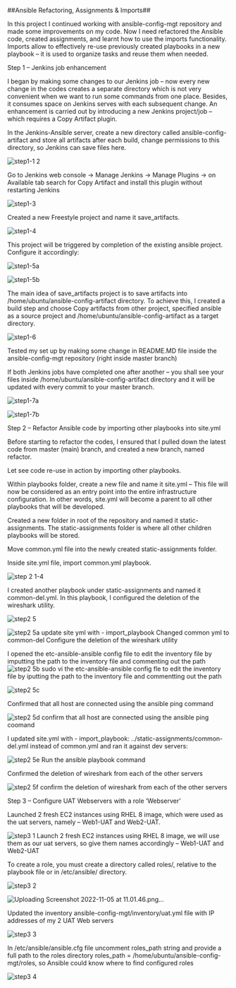 ##Ansible Refactoring, Assignments & Imports##

In this project I  continued working with ansible-config-mgt repository and made some improvements on my code. 
Now I need refactored the Ansible code, created assignments, and learnt how to use the imports functionality. 
Imports allow to effectively re-use previously created playbooks in a new playbook – it is used to  organize tasks and reuse them when needed.

Step 1 – Jenkins job enhancement

I began by making some changes to our Jenkins job – now every new change in the codes creates a separate directory which is not very convenient when we want to run some commands from one place. Besides, it consumes space on Jenkins serves with each subsequent change. An enhancement is carried out by introducing a new Jenkins project/job –which requires a Copy Artifact plugin.

In the Jenkins-Ansible server, create a new directory called ansible-config-artifact and store all artifacts after each build, change permissions to this directory, so Jenkins can save files here.

![step1-1 2](https://user-images.githubusercontent.com/79456052/200110682-8f9f7993-2544-4121-92a5-425f59ef1796.png)

Go to Jenkins web console -> Manage Jenkins -> Manage Plugins -> on Available tab search for Copy Artifact and install this plugin without restarting Jenkins

![step1-3](https://user-images.githubusercontent.com/79456052/200110798-05803183-48a3-4575-a4ac-f5ddce1e3076.png)

Created a new Freestyle project and name it save_artifacts.

![step1-4](https://user-images.githubusercontent.com/79456052/200111726-4fada26a-1ddd-475a-a543-bca76607b380.png)

This project will be triggered by completion of the existing ansible project. Configure it accordingly:


![step1-5a](https://user-images.githubusercontent.com/79456052/200111709-03398b7f-3b8f-4fe6-a5f4-b83ad7e2bef1.png)

![step1-5b](https://user-images.githubusercontent.com/79456052/200111712-27f08848-2942-419f-bcde-e2c0c2e959d0.png)

The main idea of save_artifacts project is to save artifacts into /home/ubuntu/ansible-config-artifact directory. To achieve this, I created a build step and choose Copy artifacts from other project, specified ansible as a source project and /home/ubuntu/ansible-config-artifact as a target directory.

![step1-6](https://user-images.githubusercontent.com/79456052/200111845-58d5169b-88f8-4c51-b181-3533a11898b2.png)

Tested my set up by making some change in README.MD file inside the ansible-config-mgt repository (right inside master branch)

If both Jenkins jobs have completed one after another – you shall see your files inside /home/ubuntu/ansible-config-artifact directory and it will be updated with every commit to your master branch.

![step1-7a](https://user-images.githubusercontent.com/79456052/200111962-f401c315-34ad-479b-a5ca-860ab7353924.png)


![step1-7b](https://user-images.githubusercontent.com/79456052/200111966-af3d04df-3f37-4da8-b97f-14884e0f8ea1.png)

Step 2 – Refactor Ansible code by importing other playbooks into site.yml

Before starting to refactor the codes, I ensured that I pulled down the latest code from master (main) branch, and created a new branch, named refactor.

Let see code re-use in action by importing other playbooks.

Within playbooks folder, create a new file and name it site.yml – This file will now be considered as an entry point into the entire infrastructure configuration. In other words, site.yml will become a parent to all other playbooks that will be developed.

Created a new folder in root of the repository and named it static-assignments. The static-assignments folder is where all other children playbooks will be stored.

Move common.yml file into the newly created static-assignments folder.

Inside site.yml file, import common.yml playbook.

![step 2 1-4](https://user-images.githubusercontent.com/79456052/200112248-9643ecd3-2974-4bbf-b9b7-acf9f06fee81.png)

I created another playbook under static-assignments and named it common-del.yml. In this playbook, I configured the deletion of the wireshark utility.


![step2 5](https://user-images.githubusercontent.com/79456052/200112503-ce6a16d3-9f60-4be9-a022-88deab2aaa63.png)

![step2 5a update site yml with - import_playbook  Changed common yml to common-del  Configure the deletion of the wireshark utility](https://user-images.githubusercontent.com/79456052/200112507-690a9d49-334d-40e1-8ec0-4255f0c353f7.png)

I opened the etc-ansible-ansible config file to edit the inventory file by imputting the path to the inventory file and commenting out the path
![step2 5b sudo vi the etc-ansible-ansible config fle to edit the inventory file  by iputting the path to the inventory file and commentting out the path ](https://user-images.githubusercontent.com/79456052/200112527-74280854-d182-4f6a-9d44-b91624652a4e.png)


![step2 5c](https://user-images.githubusercontent.com/79456052/200112540-ac46c21b-075c-40b3-8274-16ded9c2d4fc.png)

Confirmed that all host are connected using the ansible ping command

![step2 5d confirm that all host are connected using the ansible ping coomand](https://user-images.githubusercontent.com/79456052/200112547-0f8f05a4-645b-4960-936f-b8e3d088e8bf.png)

I updated site.yml with - import_playbook: ../static-assignments/common-del.yml instead of common.yml and ran it against dev servers:

![step2 5e Run the ansible playbook command](https://user-images.githubusercontent.com/79456052/200112906-82f60a24-8131-49ae-9b4a-16bd74ced112.png)

Confirmed the deletion of wireshark from each of the other servers

![step2 5f  confirm the deletion of wireshark from each of the other servers](https://user-images.githubusercontent.com/79456052/200112958-e6fa4dca-2fab-478e-98ea-63b19ff4cf11.png)


Step 3 – Configure UAT Webservers with a role ‘Webserver’

Launched 2 fresh EC2 instances using RHEL 8 image, which were used as the uat servers, namely – Web1-UAT and Web2-UAT.

![step3 1 Launch 2 fresh EC2 instances using RHEL 8 image, we will use them as our uat servers, so give them names accordingly – Web1-UAT and Web2-UAT](https://user-images.githubusercontent.com/79456052/200113841-13cf12e5-31b3-4792-9e84-9f823465de61.png)


To create a role, you must create a directory called roles/, relative to the playbook file or in /etc/ansible/ directory.

![step3 2](https://user-images.githubusercontent.com/79456052/200114157-5837d922-4348-4946-9e85-6fae9b5ba098.png)

![Uploading Screenshot 2022-11-05 at 11.01.46.png…]()


Updated the inventory ansible-config-mgt/inventory/uat.yml file with IP addresses of my 2 UAT Web servers


![step3 3](https://user-images.githubusercontent.com/79456052/200114485-30623387-887a-405f-b89a-4a4a8d27bda8.png)

In /etc/ansible/ansible.cfg file uncomment roles_path string and provide a full path to the roles directory roles_path    = /home/ubuntu/ansible-config-mgt/roles, so Ansible could know where to find configured roles

![step3 4](https://user-images.githubusercontent.com/79456052/200114555-089f15a5-6b13-4a90-919b-6220994e239c.png)




















